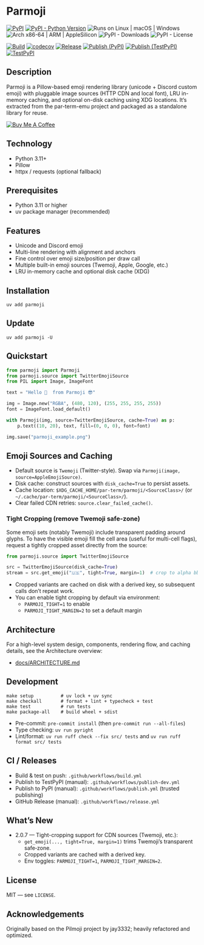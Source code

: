 # Parmoji

[![PyPI](https://img.shields.io/pypi/v/parmoji)](https://pypi.org/project/parmoji/)
[![PyPI - Python Version](https://img.shields.io/pypi/pyversions/parmoji.svg)](https://pypi.org/project/parmoji/)
![Runs on Linux | macOS | Windows](https://img.shields.io/badge/runs%20on-Linux%20%7C%20macOS%20%7C%20Windows-blue)
![Arch x86-64 | ARM | AppleSilicon](https://img.shields.io/badge/arch-x86--64%20%7C%20ARM%20%7C%20AppleSilicon-blue)
![PyPI - Downloads](https://img.shields.io/pypi/dm/parmoji)
![PyPI - License](https://img.shields.io/pypi/l/parmoji)

[![Build](https://github.com/paulrobello/parmoji/actions/workflows/build.yml/badge.svg)](https://github.com/paulrobello/parmoji/actions/workflows/build.yml)
[![codecov](https://codecov.io/gh/paulrobello/parmoji/branch/main/graph/badge.svg)](https://codecov.io/gh/paulrobello/parmoji)
[![Release](https://github.com/paulrobello/parmoji/actions/workflows/release.yml/badge.svg)](https://github.com/paulrobello/parmoji/actions/workflows/release.yml)
[![Publish (PyPI)](https://github.com/paulrobello/parmoji/actions/workflows/publish.yml/badge.svg)](https://github.com/paulrobello/parmoji/actions/workflows/publish.yml)
[![Publish (TestPyPI)](https://github.com/paulrobello/parmoji/actions/workflows/publish-dev.yml/badge.svg)](https://github.com/paulrobello/parmoji/actions/workflows/publish-dev.yml)
[![TestPyPI](https://img.shields.io/badge/TestPyPI-parmoji-orange)](https://test.pypi.org/project/parmoji/)

## Description
Parmoji is a Pillow-based emoji rendering library (unicode + Discord custom emoji) with pluggable image sources
(HTTP CDN and local font), LRU in-memory caching, and optional on-disk caching using XDG locations. It’s extracted
from the par-term-emu project and packaged as a standalone library for reuse.

[![Buy Me A Coffee](https://www.buymeacoffee.com/assets/img/custom_images/orange_img.png)](https://buymeacoffee.com/probello3)

## Technology
- Python 3.11+
- Pillow
- httpx / requests (optional fallback)

## Prerequisites
- Python 3.11 or higher
- uv package manager (recommended)

## Features
- Unicode and Discord emoji
- Multi-line rendering with alignment and anchors
- Fine control over emoji size/position per draw call
- Multiple built-in emoji sources (Twemoji, Apple, Google, etc.)
- LRU in-memory cache and optional disk cache (XDG)

## Installation
```shell
uv add parmoji
```

## Update
```shell
uv add parmoji -U
```

## Quickstart
```python
from parmoji import Parmoji
from parmoji.source import TwitterEmojiSource
from PIL import Image, ImageFont

text = "Hello 👋  from Parmoji 😎"

img = Image.new("RGBA", (480, 120), (255, 255, 255, 255))
font = ImageFont.load_default()

with Parmoji(img, source=TwitterEmojiSource, cache=True) as p:
    p.text((10, 20), text, fill=(0, 0, 0), font=font)

img.save("parmoji_example.png")
```

## Emoji Sources and Caching
- Default source is `Twemoji` (Twitter-style). Swap via `Parmoji(image, source=AppleEmojiSource)`.
- Disk cache: construct sources with `disk_cache=True` to persist assets.
- Cache location: `$XDG_CACHE_HOME/par-term/parmoji/<SourceClass>/` (or `~/.cache/par-term/parmoji/<SourceClass>/`).
- Clear failed CDN retries: `source.clear_failed_cache()`.

### Tight Cropping (remove Twemoji safe-zone)
Some emoji sets (notably Twemoji) include transparent padding around glyphs. To have the visible emoji fill the cell
area (useful for multi-cell flags), request a tightly cropped asset directly from the source:

```python
from parmoji.source import TwitterEmojiSource

src = TwitterEmojiSource(disk_cache=True)
stream = src.get_emoji("🇺🇸", tight=True, margin=1)  # crop to alpha bbox + 1px margin
```

- Cropped variants are cached on disk with a derived key, so subsequent calls don’t repeat work.
- You can enable tight cropping by default via environment:
  - `PARMOJI_TIGHT=1` to enable
  - `PARMOJI_TIGHT_MARGIN=2` to set a default margin


## Architecture
For a high-level system design, components, rendering flow, and caching details, see the Architecture overview:

- [docs/ARCHITECTURE.md](docs/ARCHITECTURE.md)

## Development
```shell
make setup          # uv lock + uv sync
make checkall       # format + lint + typecheck + test
make test           # run tests
make package-all    # build wheel + sdist
```

- Pre-commit: `pre-commit install` (then `pre-commit run --all-files`)
- Type checking: `uv run pyright`
- Lint/format: `uv run ruff check --fix src/ tests` and `uv run ruff format src/ tests`

## CI / Releases
- Build & test on push: `.github/workflows/build.yml`
- Publish to TestPyPI (manual): `.github/workflows/publish-dev.yml`
- Publish to PyPI (manual): `.github/workflows/publish.yml` (trusted publishing)
- GitHub Release (manual): `.github/workflows/release.yml`

## What’s New
- 2.0.7 — Tight-cropping support for CDN sources (Twemoji, etc.):
  - `get_emoji(..., tight=True, margin=1)` trims Twemoji’s transparent safe‑zone.
  - Cropped variants are cached with a derived key.
  - Env toggles: `PARMOJI_TIGHT=1`, `PARMOJI_TIGHT_MARGIN=2`.

## License
MIT — see `LICENSE`.

## Acknowledgements
Originally based on the Pilmoji project by jay3332; heavily refactored and optimized.
